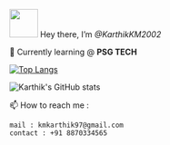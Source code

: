 <img src="https://media.tenor.com/images/30169e4a670daf12443df7d2dd140176/tenor.gif" width="50" height="50">  Hey there, I’m *@KarthikKM2002*



🌱 Currently learning @ **PSG TECH**

[![Top Langs](https://github-readme-stats.vercel.app/api/top-langs/?username=Karthik-2002-git&layout=compact)]()


![Karthik's GitHub stats](https://github-readme-stats.vercel.app/api?username=Karthik-2002-git&show_icons=true&theme=radical)

📫 How to reach me :

    mail : kmkarthik97@gmail.com
    contact : +91 8870334565



<!---
Karthik-2002-git/Karthik-2002-git is a ✨ special ✨ repository because its `README.md` (this file) appears on your GitHub profile.
You can click the Preview link to take a look at your changes.
--->
